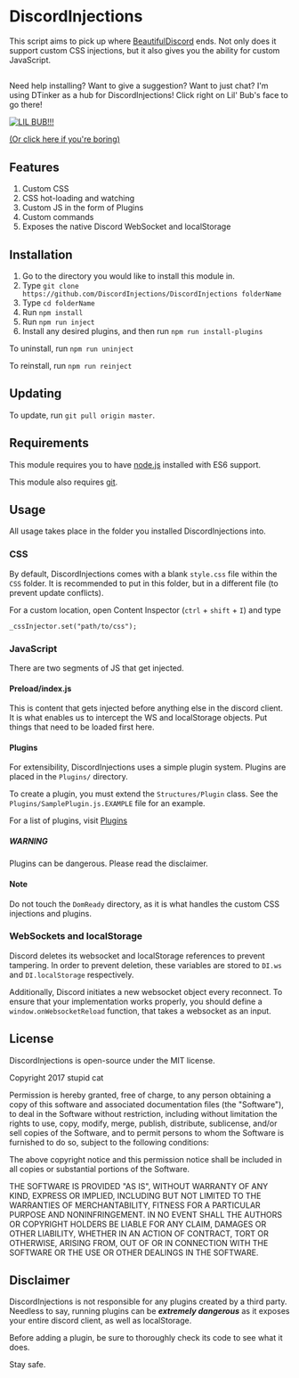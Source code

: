 # DiscordInjections

This script aims to pick up where [BeautifulDiscord](https://github.com/leovoel/BeautifulDiscord) ends. Not only does it support custom CSS injections, but it also gives you the ability for custom JavaScript.

##

Need help installing? Want to give a suggestion? Want to just chat? I'm using DTinker as a hub for DiscordInjections! Click right on Lil' Bub's face to go there!

[![LIL BUB!!!](http://akns-images.eonline.com/eol_images/Entire_Site/201478/rs_500x270-140808102736-tumblr_my2hi3c3em1ruw1vso1_500.gif)](https://discord.gg/EDwd5wr)

[(Or click here if you're boring)](https://discord.gg/EDwd5wr)

## Features

1. Custom CSS
2. CSS hot-loading and watching
3. Custom JS in the form of Plugins
5. Custom commands
4. Exposes the native Discord WebSocket and localStorage

## Installation

1. Go to the directory you would like to install this module in.
2. Type `git clone https://github.com/DiscordInjections/DiscordInjections folderName`
3. Type `cd folderName`
4. Run `npm install`
5. Run `npm run inject`
6. Install any desired plugins, and then run `npm run install-plugins`

To uninstall, run `npm run uninject`

To reinstall, run `npm run reinject`

## Updating

To update, run `git pull origin master`.

## Requirements

This module requires you to have [node.js](https://nodejs.org/en/download/) installed with ES6 support.

This module also requires [git](https://git-scm.com/downloads). 

## Usage

All usage takes place in the folder you installed DiscordInjections into.

### CSS

By default, DiscordInjections comes with a blank `style.css` file within the `CSS` folder. It is recommended to put in this folder, but in a different file (to prevent update conflicts).

For a custom location, open Content Inspector (`ctrl` + `shift` + `I`) and type
```
_cssInjector.set("path/to/css");
```

### JavaScript

There are two segments of JS that get injected.

#### Preload/index.js

This is content that gets injected before anything else in the discord client. It is what enables us to intercept the WS and localStorage objects. Put things that need to be loaded first here.

#### Plugins

For extensibility, DiscordInjections uses a simple plugin system. Plugins are placed in the `Plugins/` directory.

To create a plugin, you must extend the `Structures/Plugin` class. See the `Plugins/SamplePlugin.js.EXAMPLE` file for an example.

For a list of plugins, visit [Plugins](https://github.com/DiscordInjections/Plugins)

##### WARNING

Plugins can be dangerous. Please read the disclaimer.

#### Note

Do not touch the `DomReady` directory, as it is what handles the custom CSS injections and plugins.

### WebSockets and localStorage

Discord deletes its websocket and localStorage references to prevent tampering. In order to prevent deletion, these variables are stored to `DI.ws` and `DI.localStorage` respectively.

Additionally, Discord initiates a new websocket object every reconnect. To ensure that your implementation works properly, you should define a `window.onWebsocketReload` function, that takes a websocket as an input.

## License

DiscordInjections is open-source under the MIT license.

Copyright 2017 stupid cat

Permission is hereby granted, free of charge, to any person obtaining a copy of this software and associated documentation files (the "Software"), to deal in the Software without restriction, including without limitation the rights to use, copy, modify, merge, publish, distribute, sublicense, and/or sell copies of the Software, and to permit persons to whom the Software is furnished to do so, subject to the following conditions:

The above copyright notice and this permission notice shall be included in all copies or substantial portions of the Software.

THE SOFTWARE IS PROVIDED "AS IS", WITHOUT WARRANTY OF ANY KIND, EXPRESS OR IMPLIED, INCLUDING BUT NOT LIMITED TO THE WARRANTIES OF MERCHANTABILITY, FITNESS FOR A PARTICULAR PURPOSE AND NONINFRINGEMENT. IN NO EVENT SHALL THE AUTHORS OR COPYRIGHT HOLDERS BE LIABLE FOR ANY CLAIM, DAMAGES OR OTHER LIABILITY, WHETHER IN AN ACTION OF CONTRACT, TORT OR OTHERWISE, ARISING FROM, OUT OF OR IN CONNECTION WITH THE SOFTWARE OR THE USE OR OTHER DEALINGS IN THE SOFTWARE.

## Disclaimer

DiscordInjections is not responsible for any plugins created by a third party. Needless to say, running plugins can be ***extremely dangerous*** as it exposes your entire discord client, as well as localStorage.

Before adding a plugin, be sure to thoroughly check its code to see what it does.

Stay safe.
